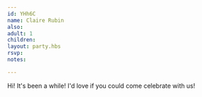 ```yaml
---
id: YHh6C
name: Claire Rubin
also:
adult: 1
children:
layout: party.hbs
rsvp:
notes:

---
```


Hi! It's been a while! I'd love if you could come celebrate with us!
